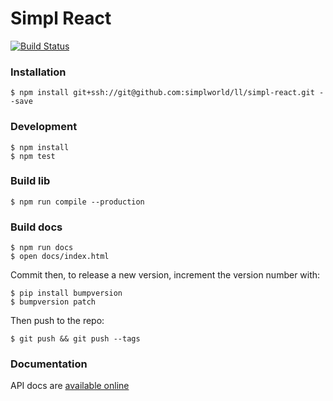 # Simpl React

[![Build Status](https://travis-ci.com/simplworld/simpl-react.svg?token=cyqpBgqLC1o8qUptfcpE&branch=master)](https://travis-ci.com/simplworld/simpl-react)

### Installation

    $ npm install git+ssh://git@github.com:simplworld/ll/simpl-react.git --save

### Development

    $ npm install
    $ npm test

### Build lib

    $ npm run compile --production

### Build docs

    $ npm run docs
    $ open docs/index.html

Commit then, to release a new version, increment the version number with:

    $ pip install bumpversion
    $ bumpversion patch

Then push to the repo:

    $ git push && git push --tags

### Documentation

API docs are [available online](https://lldev-team.gitlab.io/simpl-react/)





